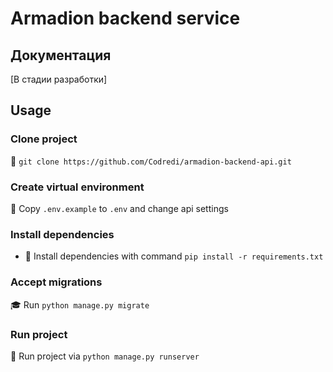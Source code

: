 # Armadion backend service

## Документация

[В стадии разработки]

## Usage

### Clone project

📌 `git clone https://github.com/Codredi/armadion-backend-api.git`

### Create virtual environment

🔑 Copy `.env.example` to `.env` and change api settings

### Install dependencies

* 📎 Install dependencies with command `pip install -r requirements.txt`

### Accept migrations

🎓 Run  `python manage.py migrate`

### Run project

🚀 Run project via `python manage.py runserver`
